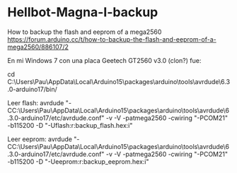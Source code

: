 # Hellbot-Magna-I-backup
How to backup the flash and eeprom of a mega2560  https://forum.arduino.cc/t/how-to-backup-the-flash-and-eeprom-of-a-mega2560/886107/2

En mi Windows 7 con una placa Geetech GT2560 v3.0 (clon?) fue:

cd C:\Users\Pau\AppData\Local\Arduino15\packages\arduino\tools\avrdude\6.3.0-arduino17/bin/

Leer flash:
avrdude "-CC:\Users\Pau\AppData\Local\Arduino15\packages\arduino\tools\avrdude\6.3.0-arduino17/etc/avrdude.conf" -v -V -patmega2560 -cwiring "-PCOM21" -b115200 -D "-Uflash:r:backup_flash.hex:i"

Leer eeprom:
avrdude "-CC:\Users\Pau\AppData\Local\Arduino15\packages\arduino\tools\avrdude\6.3.0-arduino17/etc/avrdude.conf" -v -V -patmega2560 -cwiring "-PCOM21" -b115200 -D "-Ueeprom:r:backup_eeprom.hex:i"
